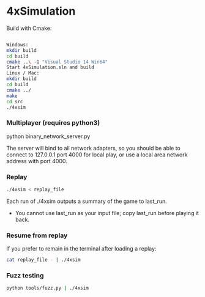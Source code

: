 # 4xSimulation

Build with Cmake:
```sh

Windows:
mkdir build
cd build
cmake ..\ -G "Visual Studio 14 Win64"
Start 4xSimulation.sln and build
Linux / Mac:
mkdir build
cd build
cmake ../
make
cd src
./4xsim
```
### Multiplayer (requires python3)
python binary_network_server.py

The server will bind to all network adapters, so you should be able to connect to 127.0.0.1 port 4000 for local play, or use a local area network address with port 4000.

### Replay
```sh
./4xsim < replay_file
```

Each run of ./4xsim outputs a summary of the game to last_run.

* You cannot use last_run as your input file; copy last_run before playing it back.

### Resume from replay
If you prefer to remain in the terminal after loading a replay:

```sh
cat replay_file - | ./4xsim
```

### Fuzz testing
```sh
python tools/fuzz.py | ./4xsim
```

